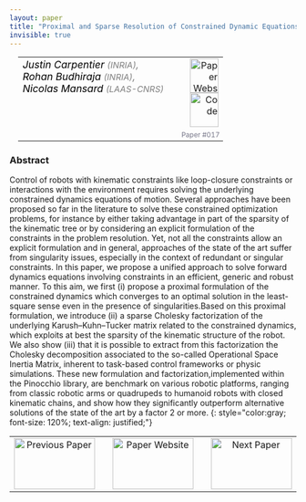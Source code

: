 ```yaml
---
layout: paper
title: "Proximal and Sparse Resolution of Constrained Dynamic Equations"
invisible: true
---
```

<table width = "95%" style="padding-left: 15px; margin-left: auto; margin-right: 10px;">
<tr><td style = "vertical-align: top; padding-right: 25px;" rowspan="2">
<span style="color:black; font-size: 110%;"><i>
Justin Carpentier <span style="color:gray; font-size: 85%">(INRIA)</span><span style="color:gray; font-size: 100%">,</span><br>  Rohan Budhiraja <span style="color:gray; font-size: 85%">(INRIA)</span><span style="color:gray; font-size: 100%">,</span><br>  Nicolas Mansard <span style="color:gray; font-size: 85%">(LAAS-CNRS)</span>
</i></span>
</td>
<td style="text-align: right;"><a href="http://www.roboticsproceedings.org/rss17/p017.pdf"><img src="{{ site.baseurl }}/images/paper_link.png" alt="Paper Website" width = "50"  height = "60"/></a><br>    <a href="https://github.com/stack-of-tasks/pinocchio"><img src="{{ site.baseurl }}/images/software_link.png" alt="Code" width = "50"  height = "60"/></a><br> </td>
</tr>
<tr>
<td style="color:#777789; text-align:right; font-size: 75%; margin-right:10px;">Paper&nbsp;#017</td>
</tr>
</table>


### Abstract
Control of robots with kinematic constraints like loop-closure constraints or interactions with the environment requires solving the underlying constrained dynamics equations of motion. Several approaches have been proposed so far in the literature to solve these constrained optimization problems, for instance by either taking advantage in part of the sparsity of the kinematic tree or by considering an explicit formulation of the constraints in the problem resolution. Yet, not all the constraints allow an explicit formulation and in general, approaches of the state of the art suffer from singularity issues, especially in the context of redundant or singular constraints. In this paper, we propose a unified approach to solve forward dynamics equations involving constraints in an efficient, generic and robust manner. To this aim, we first (i) propose a proximal formulation of the constrained dynamics which converges to an optimal solution in the least-square sense even in the presence of singularities.Based on this proximal formulation, we introduce (ii) a sparse Cholesky factorization of the underlying Karush–Kuhn–Tucker matrix related to the constrained dynamics, which exploits at best the sparsity of the kinematic structure of the robot. We also show (iii) that it is possible to extract from this factorization the Cholesky decomposition associated to the so-called Operational Space Inertia Matrix, inherent to task-based control frameworks or physic simulations. These new formulation and factorization,implemented within the Pinocchio library, are benchmark on various robotic platforms, ranging from classic robotic arms or quadrupeds to humanoid robots with closed kinematic chains, and show how they significantly outperform alternative solutions of the state of the art by a factor 2 or more.
{: style="color:gray; font-size: 120%; text-align: justified;"}



<table width="100%">
 <tr>
    <td style="width: 30%; text-align: center;"><a href="{{ site.baseurl }}/program/papers/016/">
<img src="{{ site.baseurl }}/images/previous_icon.png"
       alt="Previous Paper" width = "142"  height = "90"/> 
</a> </td>
<td style="text-align: center;"><a href="{{ site.baseurl }}/program/papers">
<img src="{{ site.baseurl }}/images/overview_icon.png"
       alt="Paper Website" width = "142"  height = "90"/> 
</a> </td>
    <td style="width: 30%; text-align: center;"><a href="{{ site.baseurl }}/program/papers/018/">
    <img src="{{ site.baseurl }}/images/next_icon.png"
        alt="Next Paper" width = "142"  height = "90"/>
    </a></td>
</tr>
</table>